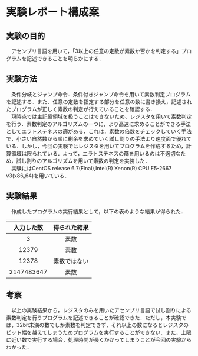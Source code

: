 # 実験レポート構成案  

## 実験の目的
　アセンブリ言語を用いて，「3以上の任意の定数が素数か否かを判定する」プログラムを記述できることを明らかにする．  

## 実験方法
　条件分岐とジャンプ命令．条件付きジャンプ命令を用いて素数判定プログラムを記述する．また、任意の定数を指定する部分を任意の数に書き換え，記述されたプログラムが正しく素数の判定が行えていることを確認する．  
　現時点では主記憶領域を扱うことはできないため、レジスタを用いて素数判定を行う．素数判定のアルゴリズムの一つに，より高速に求めることができる手法としてエラトステネスの篩がある．これは，素数の倍数をチェックしていく手法で，小さい自然数から順に剰余を求めていく試し割りの手法より速度面で優れている．しかし，今回の実験ではレジスタを用いてプログラムを作成するため，計算領域は限られている．よって，エラトステネスの篩を用いるのは不適切なため，試し割りのアルゴリズムを用いて素数の判定を実装した．  
　実験にはCentOS release 6.7(Final),Intel(R) Xenon(R) CPU E5-2667 v3(x86_64)を用いている．  

## 実験結果  
　作成したプログラムの実行結果として，以下の表のような結果が得られた．  
 
| 入力した数 | 得られた結果 |
|:----:|:----:|
| 3 | 素数 |
| 12379 | 素数 |
| 12378 | 素数ではない |
| 2147483647 | 素数 |

## 考察
　以上の実験結果から，レジスタのみを用いたアセンブリ言語で試し割りによる素数判定を行うプログラムを記述できることが確認できた．ただし，本実験では，32bit未満の数でしか素数を判定できず，それ以上の数になるとレジスタのビット幅を越えてしまうためプログラムを実行することができない．また，上限に近い数で実行する場合，処理時間が長くかかってしまうことが今回の実験からわかった．
